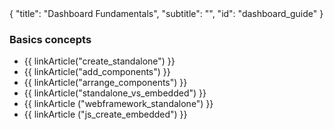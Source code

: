 <meta>
{
	"title": "Dashboard Fundamentals",
	"subtitle": "",
	"id": "dashboard_guide"
}
</meta>

### Basics concepts

* {{ linkArticle("create_standalone") }}
* {{ linkArticle("add_components") }}
* {{ linkArticle("arrange_components") }}
* {{ linkArticle("standalone_vs_embedded") }}
* {{ linkArticle ("webframework_standalone") }}
* {{ linkArticle ("js_create_embedded") }}